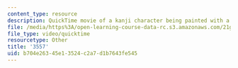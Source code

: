 ```yaml
---
content_type: resource
description: QuickTime movie of a kanji character being painted with a brush.
file: /media/https%3A/open-learning-course-data-rc.s3.amazonaws.com/21g-504-japanese-iv-spring-2009/b704e26345e13524c2a7d1b7643fe545_3557.mov
file_type: video/quicktime
resourcetype: Other
title: '3557'
uid: b704e263-45e1-3524-c2a7-d1b7643fe545
---
```

